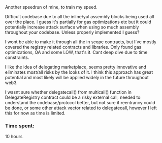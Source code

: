 Another speedrun of mine, to train my speed.

Difficult codebase due to all the inline/yul assembly blocks being used all over the place. I guess it's partially for gas optimizations etc but it could potentially increase attack surface when using so much assembly throughout your codebase. Unless properly implemented I guess?

I wont be able to make it through all the in scope contracts, but I've mostly covered the registry related contracts and libraries. Only found gas optimizations, QA and some LOW, that's it. Cant deep dive due to time constraints.

I like the idea of delegating marketplace, seems pretty innovative and eliminates most/all risks by the looks of it. I think this approach has great potential and most likely will be applied widely in the future throughout web3.

I wasnt sure whether delegatecall() from multicall() function in DelegateRegistry contract could be a risky external call, needed to understand the codebase/protocol better, but not sure if reentrancy could be done, or some other attack vector related to delegatecall, however I left this for now as time is limited.

### Time spent:
10 hours